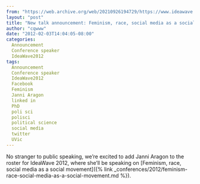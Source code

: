 ```yaml
---
from: "https://web.archive.org/web/20210926194729/https://www.ideawave.ca/new-talk-announcement-feminism-race-social-media-as-a-social-movement/"
layout: "post"
title: "New talk announcement: Feminism, race, social media as a social movement"
author: "cqwww"
date: "2012-02-03T14:04:05-08:00"
categories:
  Announcement
  Conference speaker
  IdeaWave2012
tags: 
  Announcement
  Conference speaker
  IdeaWave2012
  Facebook
  Feminism
  Janni Aragon
  linked in
  PhD
  poli sci
  polisci
  political science
  social media
  twitter
  UVic
---
```


No stranger to public speaking, we’re excited to add Janni Aragon to the roster for IdeaWave 2012, where she’ll be speaking on [Feminism, race, social media as a social movement]({% link _conferences/2012/feminism-race-social-media-as-a-social-movement.md %}).
